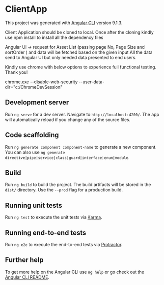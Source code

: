 # ClientApp

This project was generated with [Angular CLI](https://github.com/angular/angular-cli) version 9.1.3.

Client Application should be cloned to local. Once after the cloning kindly use npm install to install all the dependency files



Angular UI -> request for Asset List (passing page No, Page Size and sortOrder ) and data will be fetched based on the given input
All the data send to Angular UI but only needed data presented to end users.


Kindly use chrome with below options to experience full functional testing. Thank you!

chrome.exe --disable-web-security --user-data-dir="c:/ChromeDevSession"

## Development server

Run `ng serve` for a dev server. Navigate to `http://localhost:4200/`. The app will automatically reload if you change any of the source files.

## Code scaffolding

Run `ng generate component component-name` to generate a new component. You can also use `ng generate directive|pipe|service|class|guard|interface|enum|module`.

## Build

Run `ng build` to build the project. The build artifacts will be stored in the `dist/` directory. Use the `--prod` flag for a production build.

## Running unit tests

Run `ng test` to execute the unit tests via [Karma](https://karma-runner.github.io).

## Running end-to-end tests

Run `ng e2e` to execute the end-to-end tests via [Protractor](http://www.protractortest.org/).

## Further help

To get more help on the Angular CLI use `ng help` or go check out the [Angular CLI README](https://github.com/angular/angular-cli/blob/master/README.md).

